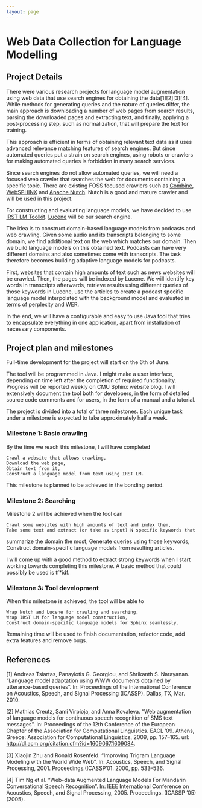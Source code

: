 ```yaml
---
layout: page 
---
```

# Web Data Collection for Language Modelling

## Project Details

There were various research projects for language model augmentation using web 
data that use search engines for obtaining the data[1][2][3][4]. While methods 
for generating queries and the nature of queries differ, the main approach is 
downloading a number of web pages from search results, parsing the downloaded 
pages and extracting text, and finally, applying a post-processing step, such 
as normalization, that will prepare the text for training.

This approach is efficient in terms of obtaining relevant text data as it uses 
advanced relevance matching features of search engines. But since automated 
queries put a strain on search engines, using robots or crawlers for making 
automated queries is forbidden in many search services.

Since search engines do not allow automated queries, we will need a focused web 
crawler that searches the web for documents containing a specific topic. There 
are existing FOSS focused crawlers such as 
[Combine](http://combine.it.lth.se/), 
[WebSPHINX](http://www.cs.cmu.edu/~rcm/websphinx/) and [Apache 
Nutch](http://nutch.apache.org/). Nutch is a good and mature crawler and will 
be used in this project.

For constructing and evaluating language models, we have decided to use [IRST 
LM Toolkit](http://sourceforge.net/projects/irstlm/). 
[Lucene](http://lucene.apache.org/core/) will be our search engine.

The idea is to construct domain-based language models from podcasts and web 
crawling. Given some audio and its transcripts belonging to some domain, we 
find additional text on the web which matches our domain. Then we build 
language models on this obtained text. Podcasts can have very different domains 
and also sometimes come with transcripts. The task therefore becomes building 
adaptive language models for podcasts. 

First, websites that contain high amounts of text such as news websites will be 
crawled. Then, the pages will be indexed by Lucene. We will identify key words 
in transcripts afterwards, retrieve results using different queries of those 
keywords in Lucene, use the articles to create a podcast specific language 
model interpolated with the background model and evaluated in terms of 
perplexity and WER.

In the end, we will have a configurable and easy to use Java tool that tries to 
encapsulate everything in one application, apart from installation of necessary 
components.

## Project plan and milestones

Full-time development for the project will start on the 6th of June.

The tool will be programmed in Java. I might make a user interface, depending 
on time left after the completion of required functionality. Progress will be 
reported weekly on CMU Sphinx website blog. I will extensively document the 
tool both for developers, in the form of detailed source code comments and for 
users, in the form of a manual and a tutorial.

The project is divided into a total of three milestones. Each unique task under 
a milestone is expected to take approximately half a week. 

### Milestone 1: Basic crawling

By the time we reach this milestone, I will have completed

    Crawl a website that allows crawling,
    Download the web page,
    Obtain text from it,
    Construct a language model from text using IRST LM.

This milestone is planned to be achieved in the bonding period.

### Milestone 2: Searching

Milestone 2 will be achieved when the tool can

    Crawl some websites with high amounts of text and index them,
    Take some text and extract (or take as input) N specific keywords that 
summarize the domain the most,
    Generate queries using those keywords,
    Construct domain-specific language models from resulting articles.
    
I will come up with a good method to extract strong keywords when I start 
working towards completing this milestone. A basic method that could possibly 
be used is tf*idf.

### Milestone 3: Tool development

When this milestone is achieved, the tool will be able to

    Wrap Nutch and Lucene for crawling and searching,
    Wrap IRST LM for language model construction,
    Construct domain-specific language models for Sphinx seamlessly.
    
Remaining time will be used to finish documentation, refactor code, add extra 
features and remove bugs.

## References

[1] Andreas Tsiartas, Panayiotis G. Georgiou, and Shrikanth S. Narayanan. 
“Language model adaptation using WWW documents obtained by utterance-based 
queries”. In: Proceedings of the International Conference on Acoustics, Speech, 
and Signal Processing (ICASSP). Dallas, TX, Mar. 2010.

[2] Mathias Creutz, Sami Virpioja, and Anna Kovaleva. “Web augmentation of 
language models for continuous speech recognition of SMS text messages”. In: 
Proceedings of the 12th Conference of the European Chapter of the Association 
for Computational Linguistics. EACL ’09. Athens, Greece: Association for 
Computational Linguistics, 2009, pp. 157–165. url: 
<http://dl.acm.org/citation.cfm?id=1609067.1609084>.

[3] Xiaojin Zhu and Ronald Rosenfeld. “Improving Trigram Language Modeling with 
the World Wide Web”. In: Acoustics, Speech, and Signal Processing, 2001. 
Proceedings.(ICASSP’01. 2000, pp. 533–536.

[4] Tim Ng et al. “Web-data Augmented Language Models For Mandarin 
Conversational Speech Recognition”. In: IEEE International Conference on 
Acoustics, Speech, and Signal Processing, 2005. Proceedings. (ICASSP ’05) 
(2005).
